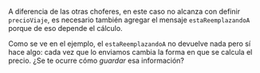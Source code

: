 A diferencia de las otras choferes, en este caso no alcanza con definir `precioViaje`, es necesario también agregar el mensaje `estaReemplazandoA` porque de eso depende el cálculo.

Como se ve en el ejemplo, el `estaReemplazandoA` no devuelve nada pero sí hace algo: cada vez que lo enviamos cambia la forma en que se calcula el precio. ¿Se te ocurre cómo _guardar_ esa información?